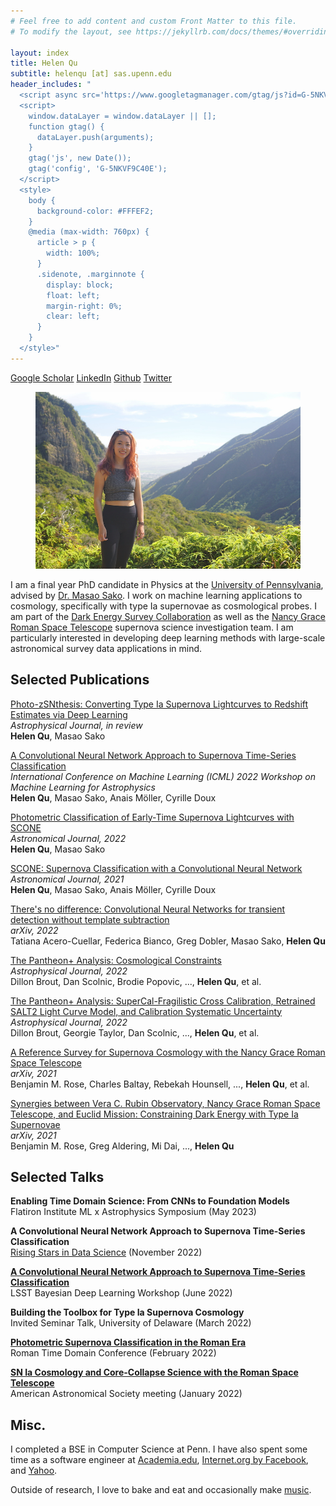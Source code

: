 ```yaml
---
# Feel free to add content and custom Front Matter to this file.
# To modify the layout, see https://jekyllrb.com/docs/themes/#overriding-theme-defaults

layout: index
title: Helen Qu
subtitle: helenqu [at] sas.upenn.edu
header_includes: "
  <script async src='https://www.googletagmanager.com/gtag/js?id=G-5NKVF9C40E'></script>
  <script>
    window.dataLayer = window.dataLayer || [];
    function gtag() {
      dataLayer.push(arguments);
    }
    gtag('js', new Date());
    gtag('config', 'G-5NKVF9C40E');
  </script>
  <style>
    body {
      background-color: #FFFEF2;
    }
    @media (max-width: 760px) {
      article > p {
        width: 100%;
      }
      .sidenote, .marginnote {
        display: block;
        float: left;
        margin-right: 0%;
        clear: left;
      }
    }
  </style>"
---
```


<p>
  <!-- <span class="marginnote"> -->
  <!--   <a href="404.html">CV</a> -->
  <!-- </span> -->
  <span class="marginnote">
    <a href="https://scholar.google.com/citations?user=FWPJDb4AAAAJ&hl=en#">Google Scholar</a>
  </span>
  <span class="marginnote">
    <a href="https://www.linkedin.com/in/helen-qu/">LinkedIn</a>
  </span>
  <span class="marginnote">
    <a href="https://github.com/helenqu">Github</a>
  </span>
  <span class="marginnote">
    <a href="https://twitter.com/_helenqu">Twitter</a>
  </span>
</p>

<figure>
    <img src="photo.jpg" alt="photo of Helen Qu">
</figure>

I am a final year PhD candidate in Physics at the [University of Pennsylvania][pennphysics], advised by [Dr. Masao Sako][masao]. I work on machine learning applications to cosmology, specifically with type Ia supernovae as cosmological probes. I am part of the [Dark Energy Survey Collaboration][des] as well as the [Nancy Grace Roman Space Telescope][ngrst] supernova science investigation team. I am particularly interested in developing deep learning methods with large-scale astronomical survey data applications in mind.

[pennphysics]: https://www.physics.upenn.edu/
[masao]: https://www.physics.upenn.edu/people/standing-faculty/masao-sako
[des]: https://www.darkenergysurvey.org/
[ngrst]: https://roman.gsfc.nasa.gov/index.html

## Selected Publications
[Photo-zSNthesis: Converting Type Ia Supernova Lightcurves to Redshift Estimates via Deep Learning][photo-z]\
*Astrophysical Journal, in review*\
**Helen Qu**, Masao Sako

[A Convolutional Neural Network Approach to Supernova Time-Series
Classification][scone_icml]\
*International Conference on Machine Learning (ICML) 2022 Workshop on Machine Learning for Astrophysics*\
**Helen Qu**, Masao Sako, Anais Möller, Cyrille Doux

[Photometric Classification of Early-Time Supernova Lightcurves with SCONE][scone_early]\
*Astronomical Journal, 2022*\
**Helen Qu**, Masao Sako

[SCONE: Supernova Classification with a Convolutional Neural Network][scone]\
*Astronomical Journal, 2021*\
**Helen Qu**, Masao Sako, Anais Möller, Cyrille Doux

[There's no difference: Convolutional Neural Networks for transient detection without template subtraction][DIA]\
*arXiv, 2022*\
Tatiana Acero-Cuellar, Federica Bianco, Greg Dobler, Masao Sako, **Helen Qu**

[The Pantheon+ Analysis: Cosmological Constraints][pantheon]\
*Astrophysical Journal, 2022*\
Dillon Brout, Dan Scolnic, Brodie Popovic, ..., **Helen Qu**, et al.

[The Pantheon+ Analysis: SuperCal-Fragilistic Cross Calibration, Retrained SALT2 Light Curve Model, and Calibration Systematic Uncertainty][pantheon_calibration]\
*Astrophysical Journal, 2022*\
Dillon Brout, Georgie Taylor, Dan Scolnic, ..., **Helen Qu**, et al.

[A Reference Survey for Supernova Cosmology with the Nancy Grace Roman Space Telescope][roman_reference]\
*arXiv, 2021*\
Benjamin M. Rose, Charles Baltay, Rebekah Hounsell, ..., **Helen Qu**, et al.

[Synergies between Vera C. Rubin Observatory, Nancy Grace Roman Space Telescope, and Euclid Mission: Constraining Dark Energy with Type Ia Supernovae][roman_synergies]\
*arXiv, 2021*\
Benjamin M. Rose, Greg Aldering, Mi Dai, ..., **Helen Qu**

[photo-z]: https://arxiv.org/abs/2305.11869
[scone_icml]: https://arxiv.org/abs/2207.09440
[pantheon]: https://arxiv.org/abs/2202.04077
[pantheon_calibration]: https://arxiv.org/abs/2112.03864
[scone_early]: https://arxiv.org/abs/2111.05539
[roman_reference]: https://arxiv.org/abs/2111.03081
[scone]: https://arxiv.org/abs/2106.04370
[roman_synergies]: https://arxiv.org/abs/2104.01199
[DIA]: https://arxiv.org/abs/2203.07390

## Selected Talks
**Enabling Time Domain Science: From CNNs to Foundation Models**\
Flatiron Institute ML x Astrophysics Symposium (May 2023)

**A Convolutional Neural Network Approach to Supernova Time-Series Classification**\
[Rising Stars in Data Science][rising_stars] (November 2022)

[**A Convolutional Neural Network Approach to Supernova Time-Series Classification**][lsst_bdl]\
LSST Bayesian Deep Learning Workshop (June 2022)

**Building the Toolbox for Type Ia Supernova Cosmology**\
Invited Seminar Talk, University of Delaware (March 2022)

[**Photometric Supernova Classification in the Roman Era**][roman_2022_youtube]\
Roman Time Domain Conference (February 2022)

[**SN Ia Cosmology and Core-Collapse Science with the Roman Space Telescope**][AAS_2022_youtube]\
American Astronomical Society meeting (January 2022)

[lsst_bdl]: https://www.youtube.com/watch?v=nkPLOgj9m3I&list=PLywBH0_7tBJ9BG2nKodRdn6ReDaW075gM&index=10
[rising_stars]: https://datascience.uchicago.edu/rising-stars/#description-2
[roman_2022_youtube]: https://www.youtube.com/watch?v=wJHu0KJfSvU&list=PL460A0YI_JsAVIE-llqdGM7plKF1QbQxk&index=9
[AAS_2022_youtube]: https://youtu.be/yCS4IMfq9Pk?t=3940

## Misc.

I completed a BSE in Computer Science at Penn. I have also spent some time as a software engineer at [Academia.edu][academia], [Internet.org by Facebook][iorg], and [Yahoo][yahoo].

Outside of research, I love to bake and eat and occasionally make [music][soundcloud].

[academia]: https://www.academia.edu/
[iorg]: https://www.facebook.com/connectivity/
[yahoo]: https://www.yahoo.com/
[soundcloud]: https://soundcloud.com/user-192655172-704851799
